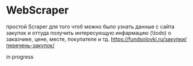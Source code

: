 # WebScraper
простой Scraper для того чтоб можно было узнать данные с сайта закупок 
и оттуда получить интересующую инфармацию (\\todo) о заказчике, цене, месте, покупателе и тд.
https://fundsolovki.ru/закупки/перечень-закупок/

in progress

